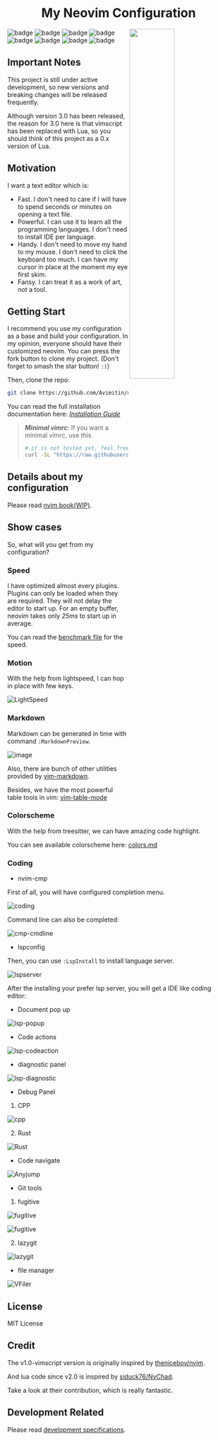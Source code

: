 <h1 align="center">My Neovim Configuration</h1>
<img src="./docs/images/screenshot.png" width="45%" align="right"/>

![badge](https://github.com/avimitin/nvim/actions/workflows/test.yml/badge.svg)
![badge](https://github.com/avimitin/nvim/actions/workflows/lint.yml/badge.svg)
![badge](https://img.shields.io/badge/Language-Lua-blue?logo=lua&logoColor=blue)
![badge](https://img.shields.io/github/contributors/Avimitin/nvim?color=dark-green)
![badge](https://img.shields.io/github/issues/Avimitin/nvim)
![badge](https://img.shields.io/github/license/Avimitin/nvim)
![badge](https://img.shields.io/github/forks/Avimitin/nvim?style=social)
![badge](https://img.shields.io/github/stars/Avimitin/nvim?style=social)

## Important Notes

This project is still under active development, so new versions and breaking changes
will be released frequently.

Although version 3.0 has been released, the reason for 3.0 here is that vimscript
has been replaced with Lua, so you should think of this project as a 0.x version of Lua.

## Motivation

I want a text editor which is:

* Fast. I don't need to care if I will have to spend seconds or minutes on
opening a text file.
* Powerful. I can use it to learn all the programming languages. I don't
need to install IDE per language.
* Handy. I don't need to move my hand to my mouse. I don't need to click
the keyboard too much. I can have my cursor in place at the moment my eye first skim.
* Fansy. I can treat it as a work of art, not a tool.

## Getting Start

I recommend you use my configuration as a base and build your
configuration. In my opinion, everyone should have their customized
neovim. You can press the fork button to clone my project. (Don't forget
to smash the star button! `:)`)

Then, clone the repo:

```bash
git clone https://github.com/Avimitin/nvim.git ~/.config/nvim
```

You can read the full installation documentation here:
[*Installation Guide*](https://avimitin.github.io/nvim/en_us/installation.html)

> ***Minimal vimrc***: If you want a minimal vimrc, use this
>
> ```bash
> # it is not tested yet, feel free to open issues
> curl -SL "https://raw.githubusercontent.com/Avimitin/nvim/master/.vimrc" -o ~/.vimrc
>```

## Details about my configuration

Please read [nvim book(WIP)](https://avimitin.github.io/nvim).

## Show cases

So, what will you get from my configuration?

### Speed

I have optimized almost every plugins.
Plugins can only be loaded when they are required.
They will not delay the editor to start up.
For an empty buffer, neovim takes only *25ms* to start up in average.

You can read the [benchmark file](./fixtures/benchmark.txt)
for the speed.

### Motion

With the help from lightspeed, I can hop in place with few keys.

![LightSpeed](./docs/images/lightspeed.png)

### Markdown

Markdown can be generated in time with command `:MarkdownPreview`.

![image](./docs/images/neovim-md.png)

Also, there are bunch of other utilities provided by
[vim-markdown](https://github.com/plasticboy/vim-markdown).

Besides, we have the most powerful table tools in vim:
[vim-table-mode](https://github.com/dhruvasagar/vim-table-mode/)

### Colorscheme

With the help from treesitter, we can have amazing code highlight.

You can see available colorscheme here: [colors.md](./docs/src/en_us/colors.md)

### Coding

- nvim-cmp

First of all, you will have configured completion menu.

![coding](./docs/images/nvim-cmp.png)

Command line can also be completed:

![cmp-cmdline](./docs/images/nvim-cmp-cmdline.png)

- lspconfig

Then, you can use `:LspInstall` to install language server.

![lspserver](https://user-images.githubusercontent.com/6705160/150685720-782e33ba-172c-44b6-8558-fb4e98495294.png)

After the installing your prefer lsp server, you will get a IDE like
coding editor:

* Document pop up

![lsp-popup](./docs/images/help.png)

* Code actions

![lsp-codeaction](./docs/images/codeaction.png)

* diagnostic panel

![lsp-diagnostic](./docs/images/diagnostic.png)

* Debug Panel

1. CPP

![cpp](./docs/images/dap-debug-cpp.png)

2. Rust

![Rust](./docs/images/dap-debug-rust.png)

* Code navigate

![Anyjump](./docs/images/anyjump.png)

* Git tools

1. fugitive

![fugitive](./docs/images/neovim-fugitive.png)

![fugitive](./docs/images/fugitive.png)

2. lazygit

![lazygit](./docs/images/neovim-lazygit.png)

* file manager

![VFiler](./docs/images/vfiler.png)

## License

MIT License

## Credit

The v1.0-vimscript version is originally inspired by
[theniceboy/nvim](https://github.com/theniceboy/nvim).

And lua code since v2.0 is inspired by
[siduck76/NvChad](https://github.com/siduck76/NvChad).

Take a look at their contribution, which is really fantastic.

## Development Related

Please read [development specifications](./docs/src/en_us/development.md).
